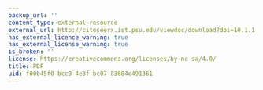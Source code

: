 ```yaml
---
backup_url: ''
content_type: external-resource
external_url: http://citeseerx.ist.psu.edu/viewdoc/download?doi=10.1.1.26.2180&rep=rep1&type=pdf
has_external_licence_warning: true
has_external_license_warning: true
is_broken: ''
license: https://creativecommons.org/licenses/by-nc-sa/4.0/
title: PDF
uid: f00b45f0-bcc0-4e3f-bc07-83684c491361
---
```

